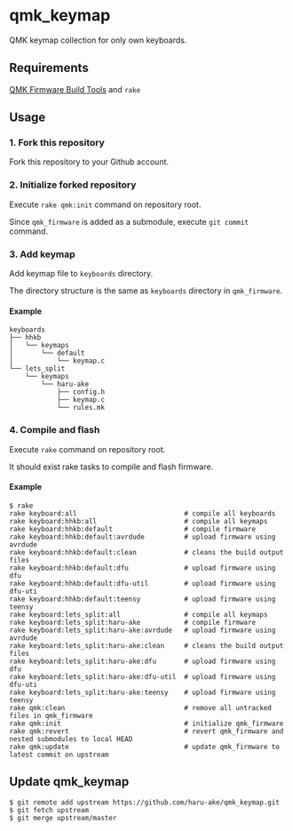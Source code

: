 # qmk_keymap

QMK keymap collection for only own keyboards.


## Requirements

[QMK Firmware Build Tools](https://docs.qmk.fm/#/getting_started_build_tools) and `rake`


## Usage
### 1. Fork this repository

Fork this repository to your Github account.


### 2. Initialize forked repository

Execute `rake qmk:init` command on repository root.

Since `qmk_firmware` is added as a submodule, execute `git commit` command.


### 3. Add keymap

Add keymap file to `keyboards` directory.

The directory structure is the same as `keyboards` directory in `qmk_firmware`.

#### Example

```
keyboards
├── hhkb
│   └── keymaps
│       └── default
│           └── keymap.c
└── lets_split
    └── keymaps
        └── haru-ake
            ├── config.h
            ├── keymap.c
            └── rules.mk
```


### 4. Compile and flash

Execute `rake` command on repository root.

It should exist rake tasks to compile and flash firmware.

#### Example

```
$ rake
rake keyboard:all                           # compile all keyboards
rake keyboard:hhkb:all                      # compile all keymaps
rake keyboard:hhkb:default                  # compile firmware
rake keyboard:hhkb:default:avrdude          # upload firmware using avrdude
rake keyboard:hhkb:default:clean            # cleans the build output files
rake keyboard:hhkb:default:dfu              # upload firmware using dfu
rake keyboard:hhkb:default:dfu-util         # upload firmware using dfu-uti
rake keyboard:hhkb:default:teensy           # upload firmware using teensy
rake keyboard:lets_split:all                # compile all keymaps
rake keyboard:lets_split:haru-ake           # compile firmware
rake keyboard:lets_split:haru-ake:avrdude   # upload firmware using avrdude
rake keyboard:lets_split:haru-ake:clean     # cleans the build output files
rake keyboard:lets_split:haru-ake:dfu       # upload firmware using dfu
rake keyboard:lets_split:haru-ake:dfu-util  # upload firmware using dfu-uti
rake keyboard:lets_split:haru-ake:teensy    # upload firmware using teensy
rake qmk:clean                              # remove all untracked files in qmk_firmware
rake qmk:init                               # initialize qmk_firmware
rake qmk:revert                             # revert qmk_firmware and nested submodules to local HEAD
rake qmk:update                             # update qmk_firmware to latest commit on upstream
```


## Update qmk_keymap

```
$ git remote add upstream https://github.com/haru-ake/qmk_keymap.git
$ git fetch upstream
$ git merge upstream/master
```


